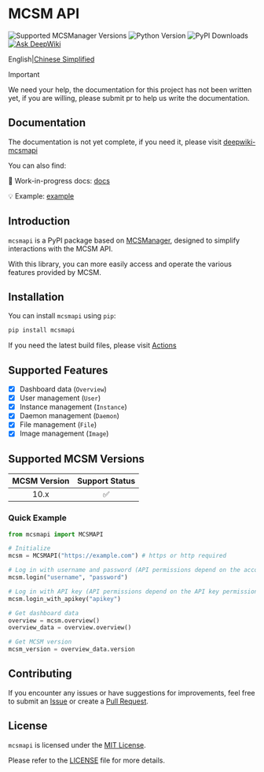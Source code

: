 # MCSM API

![Supported MCSManager Versions](https://img.shields.io/badge/Supported%20MCSManager%20Versions-10.x-blue)
![Python Version](https://img.shields.io/badge/Python%20Version-%3E%3D3.7-blue)
![PyPI Downloads](https://img.shields.io/pypi/dm/mcsmapi)
[![Ask DeepWiki](https://deepwiki.com/badge.svg)](https://deepwiki.com/molanp/mcsmapi)

English|[Chinese Simplified](README_zh-cn.md)

> [!important]
> We need your help, the documentation for this project has not been written yet, if you are willing, please submit pr to help us write the documentation.

## Documentation

The documentation is not yet complete, if you need it, please visit [deepwiki-mcsmapi](https://deepwiki.com/molanp/mcsmapi)

You can also find:  

📄 Work-in-progress docs: [docs](https://www.awkchan.top/mcsmapi/en/)

💡 Example: [example](example)

## Introduction

`mcsmapi` is a PyPI package based on [MCSManager](https://github.com/MCSManager/MCSManager), designed to simplify interactions with the MCSM API.

With this library, you can more easily access and operate the various features provided by MCSM.

## Installation

You can install `mcsmapi` using `pip`:

```bash
pip install mcsmapi
```

If you need the latest build files, please visit
[Actions](https://github.com/molanp/mcsmapi/actions/workflows/auto-build.yml)

## Supported Features

- [x] Dashboard data (`Overview`)
- [x] User management (`User`)
- [x] Instance management (`Instance`)
- [x] Daemon management (`Daemon`)
- [x] File management (`File`)
- [x] Image management (`Image`)

## Supported MCSM Versions

| MCSM Version | Support Status |
| :---: | :---: |
| 10.x | ✅ |

### Quick Example

```python
from mcsmapi import MCSMAPI

# Initialize
mcsm = MCSMAPI("https://example.com") # https or http required

# Log in with username and password (API permissions depend on the account permissions)
mcsm.login("username", "password")

# Log in with API key (API permissions depend on the API key permissions)
mcsm.login_with_apikey("apikey")

# Get dashboard data
overview = mcsm.overview()
overview_data = overview.overview()

# Get MCSM version
mcsm_version = overview_data.version
```

## Contributing

If you encounter any issues or have suggestions for improvements, feel free to submit an [Issue](https://github.com/molanp/mcsmapi/issues) or create a [Pull Request](https://github.com/molanp/mcsmapi/pulls).

## License

`mcsmapi` is licensed under the [MIT License](https://opensource.org/licenses/MIT).

Please refer to the [LICENSE](LICENSE) file for more details.

